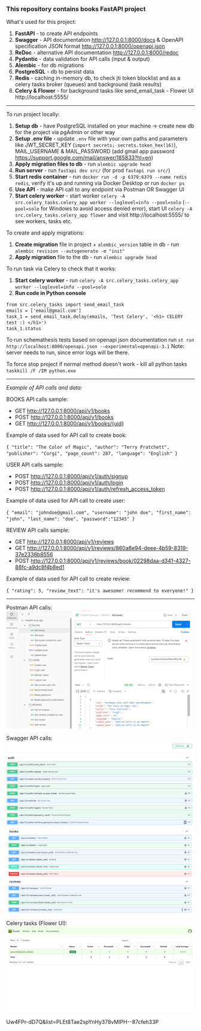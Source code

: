 ### This repository contains books FastAPI project

What's used for this project:
1. **FastAPI** - to create API endpoints
2. **Swagger** - API documentation http://127.0.0.1:8000/docs & OpenAPI specification JSON format http://127.0.0.1:8000/openapi.json
3. **ReDoc** - alternative API documentation http://127.0.0.1:8000/redoc
4. **Pydantic** - data validation for API calls (input & output)
5. **Alembic** - for db migrations
6. **PostgreSQL** - db to persist data
7. **Redis** - caching in-memory db, to check jti token blocklist and as a celery tasks broker (queues) and background (task results)
8. **Celery & Flower** - for background tasks like send_email_task - Flower UI http://localhost:5555/

___

To run project locally: 
1. **Setup db** - have PostgreSQL installed on your machine -> create new db for the project via pgAdmin or other way
2. **Setup .env file** - update `.env` file with your own paths and parameters like JWT_SECRET_KEY (`import secrets; secrets.token_hex(16)`), 
MAIL_USERNAME & MAIL_PASSWORD (add gmail app password https://support.google.com/mail/answer/185833?hl=en)
3. **Apply migration files to db** - run `alembic upgrade head`
4. **Run server** - run `fastapi dev src/` (for prod `fastapi run src/`)
5. **Start redis container** - run `docker run -d -p 6379:6379 --name redis redis`, verify it's up and running via Docker Desktop or run `docker ps`
6. **Use API** - make API call to any endpoint via Postman OR Swagger UI
7. **Start celery worker** - start worker `celery -A src.celery_tasks.celery_app worker --loglevel=info --pool=solo` (`--pool=solo` for Windows to avoid access denied error), 
start UI `celery -A src.celery_tasks.celery_app flower` and visit http://localhost:5555/ to see workers, tasks etc.

To create and apply migrations:
1. **Create migration** file in project + `alembic_version` table in db - run `alembic revision --autogenerate -m "init"`
2. **Apply migration** file to the db - run `alembic upgrade head`

To run task via Celery to check that it works:
1. **Start celery worker** - run `celery -A src.celery_tasks.celery_app worker --loglevel=info --pool=solo`
2. **Run code in Python console**
```
from src.celery_tasks import send_email_task
emails = ['email@gmail.com']
task_1 = send_email_task.delay(emails, 'Test Celery', '<h1> CELERY test :) </h1>')
task_1.status
```

To run schemathesis tests based on openapi json documentation run `st run http://localhost:8000/openapi.json --experimental=openapi-3.1`
Note: server needs to run, since error logs will be there.

To force stop project if normal method doesn't work - kill all python tasks `taskkill /F /IM python.exe`

___
_Example of API calls and data:_

BOOKS API calls sample:
* GET http://127.0.0.1:8000/api/v1/books
* POST http://127.0.0.1:8000/api/v1/books
* GET http://127.0.0.1:8000/api/v1/books/{uid}

Example of data used for API call to create book:

`{
        "title": "The Color of Magic",
        "author": "Terry Pratchett",
        "publisher": "Corgi",
        "page_count": 287,
        "language": "English"
}`

USER API calls sample:
* POST http://127.0.0.1:8000/api/v1/auth/signup
* POST http://127.0.0.1:8000/api/v1/auth/login
* POST http://127.0.0.1:8000/api/v1/auth/refresh_access_token

Example of data used for API call to create user:

`{
    "email": "johndoe@gmail.com",
    "username": "john doe",
    "first_name": "john",
    "last_name": "doe",
    "password":"12345"
}`

REVIEW API calls sample:
* GET http://127.0.0.1:8000/api/v1/reviews
* GET http://127.0.0.1:8000/api/v1/reviews/860a8e94-deee-4b59-8319-37e2336b8556
* POST http://127.0.0.1:8000/api/v1/reviews/book/02298daa-d341-4327-88fc-a9dc8f4b8ed1

Example of data used for API call to create review:

`{
    "rating": 5,
    "review_text": "it's awesome! recommend to everyone!"
}`

---

Postman API calls:
![Postman API calls](readme_img/postman_api_calls.png)

Swagger API calls:
![Swagger_1](readme_img/swagger_1.png)
![Swagger_2](readme_img/swagger_2.png)

Celery tasks (Flower UI):
![Celery_Flower](readme_img/celery_flower.png)

Uw4FPr-dD7Q&list=PLEt8Tae2spYnHy378vMlPH--87cfeh33P
